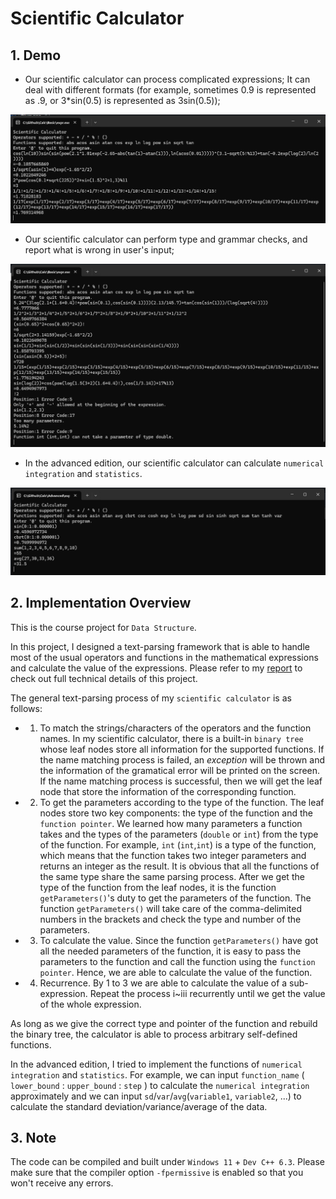 # Scientific Calculator

## 1. Demo

- Our scientific calculator can process complicated expressions; It can deal with different formats (for example, sometimes 0.9 is represented as .9, or 3*sin(0.5) is represented as 3sin(0.5));

![](/demo/basic_func.png)

- Our scientific calculator can perform type and grammar checks, and report what is wrong in user's input;

![](/demo/basic_check.png)

- In the advanced edition, our scientific calculator can calculate `numerical integration` and `statistics`.

![](/demo/adv_int_stat.png)

## 2. Implementation Overview

This is the course project for `Data Structure`.

In this project, I designed a text-parsing framework that is able to handle most of the usual operators and functions in the mathematical expressions and calculate the value of the expressions. Please refer to my [report](/report/Report.pdf) to check out full technical details of this project.

The general text-parsing process of my `scientific calculator` is as follows:

- 1. To match the strings/characters of the operators and the function names.
In my scientific calculator, there is a built-in `binary tree` whose leaf nodes store all information for the supported functions. If the name matching process is failed, an _exception_ will be thrown and the information of the gramatical error will be printed on the screen. If the name matching process is successful, then we will get the leaf node that store the information of the corresponding function.

- 2. To get the parameters according to the type of the function.
The leaf nodes store two key components: the type of the function and the `function pointer`. We learned how many parameters a function takes and the types of the parameters (`double` or `int`) from the type of the function. For example, `int` (`int`,`int`) is a type of the function, which means that the function takes two integer parameters and returns an integer as the result. It is obvious that all the functions of the same type share the same parsing process. After we get the type of the function from the leaf nodes, it is the function `getParameters()`'s duty to get the parameters of the function. The function `getParameters()` will take care of the comma-delimited numbers in the brackets and check the type and number of the parameters.

- 3. To calculate the value. Since the function `getParameters()` have got all the needed parameters of the function, it is easy to pass the parameters to the function and call the function using the `function pointer`. Hence, we are able to calculate the value of the function.

- 4. Recurrence. By 1 to 3 we are able to calculate the value of a sub-expression. Repeat the process i~iii recurrently until we get the value of the whole expression.

As long as we give the correct type and pointer of the function and rebuild the binary tree, the calculator is able to process arbitrary self-defined functions.

In the advanced edition, I tried to implement the functions of `numerical integration` and `statistics`. For example, we can input `function_name` ( `lower_bound` : `upper_bound` : `step` ) to calculate the `numerical integration` approximately and we can input `sd`/`var`/`avg`(`variable1`, `variable2`, ...) to calculate the standard deviation/variance/average of the data.

## 3. Note

The code can be compiled and built under `Windows 11` + `Dev C++ 6.3`. Please make sure that the compiler option `-fpermissive` is enabled so that you won't receive any errors.

